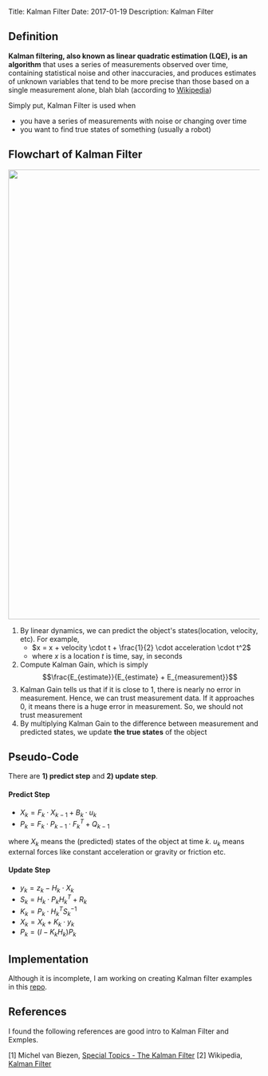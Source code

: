 Title: Kalman Filter
Date: 2017-01-19
Description: Kalman Filter

## Definition
**Kalman filtering, also known as linear quadratic estimation (LQE), is an algorithm** that uses a series of measurements observed over time, containing statistical noise and other inaccuracies, and produces estimates of unknown variables that tend to be more precise than those based on a single measurement alone, blah blah (according to [Wikipedia](https://en.wikipedia.org/wiki/Kalman_filter))

Simply put, Kalman Filter is used when

- you have a series of measurements with noise or changing over time
- you want to find true states of something (usually a robot)


## Flowchart of Kalman Filter
<img src="{filename}/images/kalman_filter/basic_concept.png" width="900">

1. By linear dynamics, we can predict the object's states(location, velocity, etc). For example,
    - $x = x + velocity \cdot t + \frac{1}{2} \cdot acceleration \cdot t^2$
    - where $x$ is a location $t$ is time, say, in seconds
2. Compute Kalman Gain, which is simply $$\frac{E_{estimate}}{E_{estimate} + E_{measurement}}$$
3. Kalman Gain tells us that if it is close to 1, there is nearly no error in measurement. Hence, we can trust measurement data. If it approaches 0, it means there is a huge error in measurement. So, we should not trust measurement
4. By multiplying Kalman Gain to the difference between measurement and predicted states, we update **the true states** of the object


## Pseudo-Code

There are **1) predict step** and **2) update step**.

#### Predict Step

- $X_k = F_k \cdot X_{k-1} + B_k \cdot u_k$
- $P_k = F_k \cdot P_{k-1} \cdot F_k^T + Q_{k-1}$

where $X_k$ means the (predicted) states of the object at time $k$. $u_k$ means external forces like constant acceleration or gravity or friction etc.

#### Update Step

- $y_k = z_k - H_k \cdot X_k$
- $S_k = H_k \cdot P_k H_k^T + R_k$
- $K_k = P_k \cdot H_k^T S_k^{-1}$
- $X_k = X_k + K_k \cdot y_k$
- $P_k = (I - K_k H_k) P_k$


## Implementation
Although it is incomplete, I am working on creating Kalman filter examples in this [repo](https://github.com/kkweon/kalman-filter-tutorial).



## References
I found the following references are good intro to Kalman Filter and Exmples.

[1] Michel van Biezen, [Special Topics - The Kalman Filter](https://www.youtube.com/watch?v=CaCcOwJPytQ)
[2] Wikipedia, [Kalman Filter](https://en.wikipedia.org/wiki/Kalman_filter)
